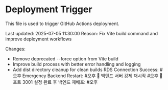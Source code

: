# Deployment Trigger

This file is used to trigger GitHub Actions deployment.

Last updated: 2025-07-05 11:30:00
Reason: Fix Vite build command and improve deployment workflows

Changes:
- Remove deprecated --force option from Vite build
- Improve build process with better error handling and logging
- Add dist directory cleanup for clean builds
RDS Connection Success: #오후
Emergency Backend Restart: #오후
🚨 백엔드 서버 강제 재시작 #오후
🚀 포트 3001 설정 완료 후 백엔드 재배포: #오후
